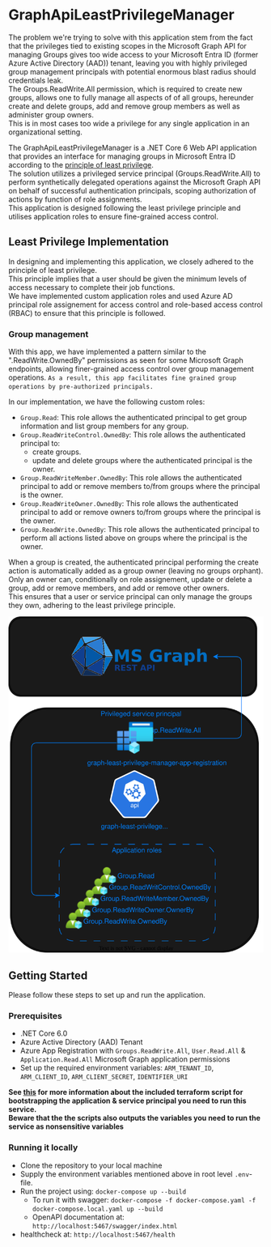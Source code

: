 # GraphApiLeastPrivilegeManager

The problem we're trying to solve with this application stem from the fact that the privileges tied to existing scopes in the Microsoft Graph API for managing Groups gives too wide access to your Microsoft Entra ID (former Azure Active Directory (AAD)) tenant, leaving you with highly privileged group management principals with potential enormous blast radius should credentials leak. \
The Groups.ReadWrite.All permission, which is required to create new groups, allows one to fully manage all aspects of of all groups, hereunder create and delete groups, add and remove group members as well as administer group owners. \
This is in most cases too wide a privilege for any single application in an organizational setting.

The GraphApiLeastPrivilegeManager is a .NET Core 6 Web API application that provides an interface for managing groups in Microsoft Entra ID according to the [principle of least privilege](https://www.paloaltonetworks.com/cyberpedia/what-is-the-principle-of-least-privilege). \
The solution utilizes a privileged service principal (Groups.ReadWrite.All) to perform synthetically delegated operations against the Microsoft Graph API on behalf of successful authentication principals, scoping authorization of actions by function of role assignments. \
This application is designed following the least privilege principle and utilises application roles to ensure fine-grained access control.

## Least Privilege Implementation

In designing and implementing this application, we closely adhered to the principle of least privilege. \
This principle implies that a user should be given the minimum levels of access necessary to complete their job functions. \
We have implemented custom application roles and used Azure AD principal role assignement for access control and role-based access control (RBAC) to ensure that this principle is followed.

### Group management

With this app, we have implemented a pattern similar to the ".ReadWrite.OwnedBy" permissions as seen for some Microsoft Graph endpoints, allowing finer-grained access control over group management operations. `As a result, this app facilitates fine grained group operations by pre-authorized principals.`

In our implementation, we have the following custom roles:

- `Group.Read`: This role allows the authenticated principal to get group information and list group members for any group.
- `Group.ReadWriteControl.OwnedBy`: This role allows the authenticated principal to:
  - create groups.
  - update and delete groups where the authenticated principal is the owner.
- `Group.ReadWriteMember.OwnedBy`: This role allows the authenticated principal to add or remove members to/from groups where the principal is the owner.
- `Group.ReadWriteOwner.OwnedBy`: This role allows the authenticated principal to add or remove owners to/from groups where the principal is the owner.
- `Group.ReadWrite.OwnedBy`: This role allows the authenticated principal to perform all actions listed above on groups where the principal is the owner.

When a group is created, the authenticated principal performing the create action is automatically added as a group owner (leaving no groups orphant). \
Only an owner can, conditionally on role assignement, update or delete a group, add or remove members, and add or remove other owners. \
This ensures that a user or service principal can only manage the groups they own, adhering to the least privilege principle.

![preview](./docs/architecture.drawio.svg)

## Getting Started

Please follow these steps to set up and run the application.

### Prerequisites
- .NET Core 6.0
- Azure Active Directory (AAD) Tenant
- Azure App Registration with `Groups.ReadWrite.All`, `User.Read.All` & `Application.Read.All` Microsoft Graph application permissions
- Set up the required environment variables: `ARM_TENANT_ID`, `ARM_CLIENT_ID`, `ARM_CLIENT_SECRET`, `IDENTIFIER_URI`

**See [this](./Terraform/README.md) for more information about the included terraform script for bootstrapping the application & service principal you need to run this service.**\
**Beware that the the scripts also outputs the variables you need to run the service as nonsensitive variables**

### Running it locally
- Clone the repository to your local machine
- Supply the environment variables mentioned above in root level `.env`-file.
- Run the project using: `docker-compose up --build`
  - To run it with swagger: `docker-compose -f docker-compose.yaml -f docker-compose.local.yaml up --build`
  - OpenAPI documentation at: `http://localhost:5467/swagger/index.html`
- healthcheck at: `http://localhost:5467/health`

